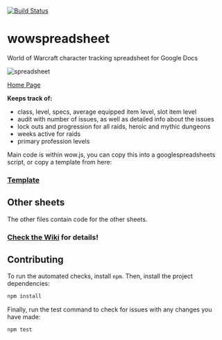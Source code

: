 [![Build Status](https://travis-ci.org/brewk/wowspreadsheet.svg?branch=master)](https://travis-ci.org/brewk/wowspreadsheet)
# wowspreadsheet
World of Warcraft character tracking spreadsheet for Google Docs

 ![spreadsheet](http://bruk.org/wow/images/v1.gif "Spreadsheet")
 
[Home Page](http://bruk.org/wow/)
 
**Keeps track of:**
<ul>
 <li>class, level, specs, average equipped item level, slot item level</li>
 <li>audit with number of issues, as well as detailed info about the issues</li>
 <li>lock outs and progression for all raids, heroic and mythic dungeons</li>
 <li>weeks active for raids</li>
 <li>primary profession levels</li>
 </ul>
 
 Main code is within wow.js, you can copy this into a googlespreadsheets script, or copy a template from here:
 ### [Template](http://docs.google.com/spreadsheets/d/1bSLd9wcOqDxbdxK7JDmzi3hAedbNk2VjuQ0CdAAW13E/edit#gid=1114934197)
 

Other sheets
----
The other files contain code for the other sheets.
### [Check the Wiki](https://github.com/brewk/wowspreadsheet/wiki/Other-Spreadsheets) for details!

Contributing
---
To run the automated checks, install `npm`. Then, install the project dependencies:
````sh
npm install
````
Finally, run the test command to check for issues with any changes you have made:
````sh
npm test
````

